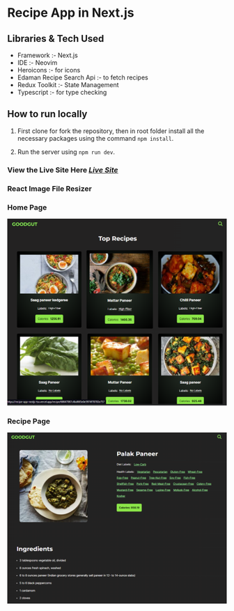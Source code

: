 # Recipe App in Next.js

## Libraries & Tech Used

- Framework :- Next.js
- IDE :- Neovim
- Heroicons :- for icons
- Edaman Recipe Search Api :- to fetch recipes
- Redux Toolkit :- State Management
- Typescript :- for type checking

## How to run locally

1. First clone for fork the repository, then in root folder install all the necessary packages using the command `npm install`.

2. Run the server using `npm run dev`.

### View the Live Site Here <ins>_[Live Site](https://recipe-app-nextjs-tsx.vercel.app/)_</ins>

### React Image File Resizer

### Home Page

![Recipe Home Page](./public/home-page.png)

### Recipe Page

![Recipe Page](./public/recipe-page.png)
